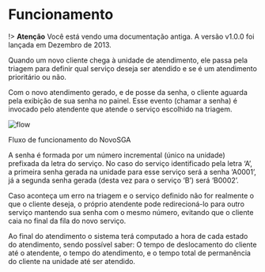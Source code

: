 # Funcionamento

!> **Atenção** Você está vendo uma documentação antiga. A versão v1.0.0 foi lançada em Dezembro de 2013.

Quando um novo cliente chega à unidade de atendimento, ele passa pela triagem para definir qual serviço deseja ser atendido e se é um atendimento prioritário ou não.

Com o novo atendimento gerado, e de posse da senha, o cliente aguarda pela exibição de sua senha no painel. Esse evento (chamar a senha) é invocado pelo atendente que atende o serviço escolhido na triagem.

![flow](_images/flow.png)


Fluxo de funcionamento do NovoSGA

A senha é formada por um número incremental (único na unidade) prefixada da letra do serviço. No caso do serviço identificado pela letra ‘A’, a primeira senha gerada na unidade para esse serviço será a senha ‘A0001’, já a segunda senha gerada (desta vez para o serviço ‘B’) será ‘B0002’.

Caso aconteça um erro na triagem e o serviço definido não for realmente o que o cliente deseja, o próprio atendente pode redirecioná-lo para outro serviço mantendo sua senha com o mesmo número, evitando que o cliente caia no final da fila do novo serviço.

Ao final do atendimento o sistema terá computado a hora de cada estado do atendimento, sendo possível saber: O tempo de deslocamento do cliente até o atendente, o tempo do atendimento, e o tempo total de permanência do cliente na unidade até ser atendido.
